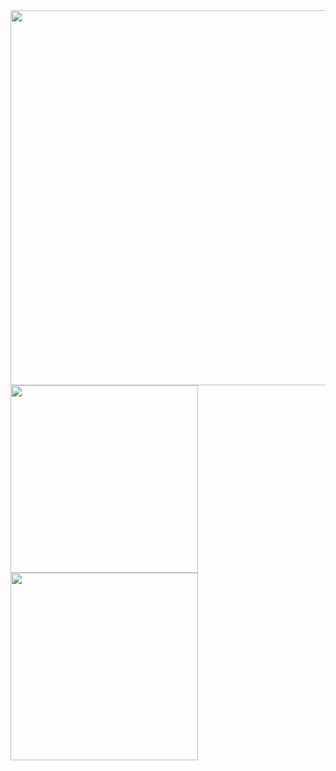 <!--<div align=>
   <h2><strong>Hi, i'm Ruben <img src="https://media.giphy.com/media/hvRJCLFzcasrR4ia7z/giphy.gif" width="30" ></strong></h2>
   <p>Coding since 2018</p>
</div>

[![React](https://img.shields.io/badge/-react-blue?style=for-the-badge&logoColor=black&logo=react&color=61DAFB)](https://github.com/juanpeter?tab=repositories&q=react&type=&language=)
[![NodeJS](https://img.shields.io/badge/-node.js-green?style=for-the-badge&logoColor=white&logo=node.js&color=339933)]()

<p align=""> <img src="https://komarev.com/ghpvc/?username=RubenFontes&color=blue" alt="Profile views" /> </p>

<p align="">
<img width="334px" src="https://github-readme-stats.vercel.app/api/top-langs/?username=RubenFontes&layout=compact&theme=github_dark"/>
</p>
-->


<div align="left" width="100%">
   <img width="600px" src="http://github-profile-summary-cards.vercel.app/api/cards/profile-details?username=RubenFontes&theme=github_dark"/>
</div>

<div align="left" width="100%"> 
   <img width="300px" src="http://github-profile-summary-cards.vercel.app/api/cards/stats?username=RubenFontes&theme=github_dark"/>
   <img width="300px" src="http://github-profile-summary-cards.vercel.app/api/cards/most-commit-language?username=RubenFontes&theme=github_dark"/>
</div>

